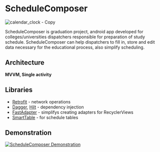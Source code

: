 # ScheduleComposer

![calendar_clock - Copy](https://user-images.githubusercontent.com/50448722/192281564-eb51464e-56ca-4ea5-980e-298b131c5118.png)

ScheduleComposer is graduation project, android app developed for colleges/universities dispatchers responsible for preparation of study schedule. ScheduleComposer can help dispatchers to fill in, store and edit data necessary for the educational process, also simplify scheduling.
## Architecture 
**MVVM, Single activity**
## Libraries
* [Retrofit](https://square.github.io/retrofit/) - network operations
* [Dagger](https://dagger.dev/dev-guide/), [Hilt](https://dagger.dev/hilt/) - dependency injection
* [FastAdapter](https://github.com/mikepenz/FastAdapter) - simplifys creating adapters for RecyclerViews
* [SmartTable](https://github.com/huangyanbin/smartTable) - for schedule tables
## Demonstration 
[![ScheduleComposer Demonstration](https://img.youtube.com/vi/HM58HuU6FBo/maxresdefault.jpg)](https://www.youtube.com/watch?v=HM58HuU6FBo)
